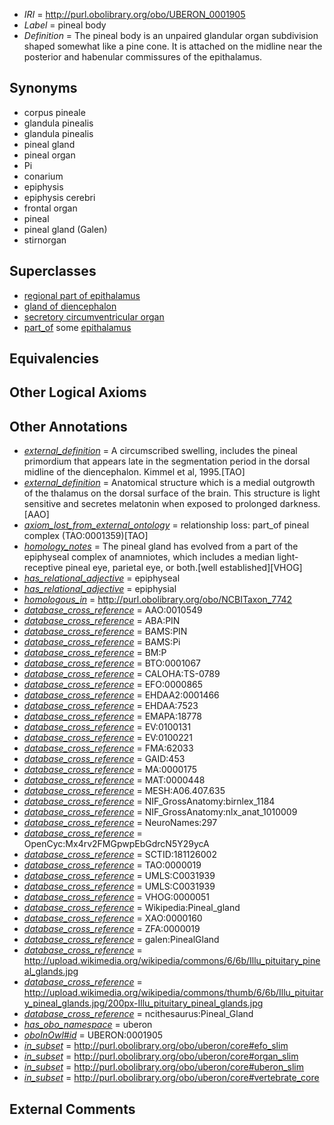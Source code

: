  * *IRI* = http://purl.obolibrary.org/obo/UBERON_0001905
 * *Label* = pineal body
 * *Definition* = The pineal body is an unpaired glandular organ subdivision shaped somewhat like a pine cone. It is attached on the midline near the posterior and habenular commissures of the epithalamus.

## Synonyms

 * corpus pineale
 * glandula pinealis
 * glandula pinealis
 * pineal gland
 * pineal organ
 * Pi
 * conarium
 * epiphysis
 * epiphysis cerebri
 * frontal organ
 * pineal
 * pineal gland (Galen)
 * stirnorgan

## Superclasses

 * [regional part of epithalamus](../../UBERON/57/UBERON_0002757.md)
 * [gland of diencephalon](../../UBERON/96/UBERON_0003296.md)
 * [secretory circumventricular organ](../../UBERON/34/UBERON_0010134.md)
 * [part_of](../../BFO/50/BFO_0000050.md) some [epithalamus](../../UBERON/99/UBERON_0001899.md)

## Equivalencies


## Other Logical Axioms


## Other Annotations

 * *[external_definition](../../UBPROP/01/UBPROP_0000001.md)* = A circumscribed swelling, includes the pineal primordium that appears late in the segmentation period in the dorsal midline of the diencephalon. Kimmel et al, 1995.[TAO]
 * *[external_definition](../../UBPROP/01/UBPROP_0000001.md)* = Anatomical structure which is a medial outgrowth of the thalamus on the dorsal surface of the brain. This structure is light sensitive and secretes melatonin when exposed to prolonged darkness.[AAO]
 * *[axiom_lost_from_external_ontology](../../UBPROP/02/UBPROP_0000002.md)* = relationship loss: part_of pineal complex (TAO:0001359)[TAO]
 * *[homology_notes](../../UBPROP/03/UBPROP_0000003.md)* = The pineal gland has evolved from a part of the epiphyseal complex of anamniotes, which includes a median light-receptive pineal eye, parietal eye, or both.[well established][VHOG]
 * *[has_relational_adjective](../../UBPROP/07/UBPROP_0000007.md)* = epiphyseal
 * *[has_relational_adjective](../../UBPROP/07/UBPROP_0000007.md)* = epiphysial
 * *[homologous_in](../../core#homologous/in/core#homologous_in.md)* = http://purl.obolibrary.org/obo/NCBITaxon_7742
 * *[database_cross_reference](../../ef/oboInOwl#hasDbXref.md)* = AAO:0010549
 * *[database_cross_reference](../../ef/oboInOwl#hasDbXref.md)* = ABA:PIN
 * *[database_cross_reference](../../ef/oboInOwl#hasDbXref.md)* = BAMS:PIN
 * *[database_cross_reference](../../ef/oboInOwl#hasDbXref.md)* = BAMS:Pi
 * *[database_cross_reference](../../ef/oboInOwl#hasDbXref.md)* = BM:P
 * *[database_cross_reference](../../ef/oboInOwl#hasDbXref.md)* = BTO:0001067
 * *[database_cross_reference](../../ef/oboInOwl#hasDbXref.md)* = CALOHA:TS-0789
 * *[database_cross_reference](../../ef/oboInOwl#hasDbXref.md)* = EFO:0000865
 * *[database_cross_reference](../../ef/oboInOwl#hasDbXref.md)* = EHDAA2:0001466
 * *[database_cross_reference](../../ef/oboInOwl#hasDbXref.md)* = EHDAA:7523
 * *[database_cross_reference](../../ef/oboInOwl#hasDbXref.md)* = EMAPA:18778
 * *[database_cross_reference](../../ef/oboInOwl#hasDbXref.md)* = EV:0100131
 * *[database_cross_reference](../../ef/oboInOwl#hasDbXref.md)* = EV:0100221
 * *[database_cross_reference](../../ef/oboInOwl#hasDbXref.md)* = FMA:62033
 * *[database_cross_reference](../../ef/oboInOwl#hasDbXref.md)* = GAID:453
 * *[database_cross_reference](../../ef/oboInOwl#hasDbXref.md)* = MA:0000175
 * *[database_cross_reference](../../ef/oboInOwl#hasDbXref.md)* = MAT:0000448
 * *[database_cross_reference](../../ef/oboInOwl#hasDbXref.md)* = MESH:A06.407.635
 * *[database_cross_reference](../../ef/oboInOwl#hasDbXref.md)* = NIF_GrossAnatomy:birnlex_1184
 * *[database_cross_reference](../../ef/oboInOwl#hasDbXref.md)* = NIF_GrossAnatomy:nlx_anat_1010009
 * *[database_cross_reference](../../ef/oboInOwl#hasDbXref.md)* = NeuroNames:297
 * *[database_cross_reference](../../ef/oboInOwl#hasDbXref.md)* = OpenCyc:Mx4rv2FMGpwpEbGdrcN5Y29ycA
 * *[database_cross_reference](../../ef/oboInOwl#hasDbXref.md)* = SCTID:181126002
 * *[database_cross_reference](../../ef/oboInOwl#hasDbXref.md)* = TAO:0000019
 * *[database_cross_reference](../../ef/oboInOwl#hasDbXref.md)* = UMLS:C0031939
 * *[database_cross_reference](../../ef/oboInOwl#hasDbXref.md)* = UMLS:C0031939
 * *[database_cross_reference](../../ef/oboInOwl#hasDbXref.md)* = VHOG:0000051
 * *[database_cross_reference](../../ef/oboInOwl#hasDbXref.md)* = Wikipedia:Pineal_gland
 * *[database_cross_reference](../../ef/oboInOwl#hasDbXref.md)* = XAO:0000160
 * *[database_cross_reference](../../ef/oboInOwl#hasDbXref.md)* = ZFA:0000019
 * *[database_cross_reference](../../ef/oboInOwl#hasDbXref.md)* = galen:PinealGland
 * *[database_cross_reference](../../ef/oboInOwl#hasDbXref.md)* = http://upload.wikimedia.org/wikipedia/commons/6/6b/Illu_pituitary_pineal_glands.jpg
 * *[database_cross_reference](../../ef/oboInOwl#hasDbXref.md)* = http://upload.wikimedia.org/wikipedia/commons/thumb/6/6b/Illu_pituitary_pineal_glands.jpg/200px-Illu_pituitary_pineal_glands.jpg
 * *[database_cross_reference](../../ef/oboInOwl#hasDbXref.md)* = ncithesaurus:Pineal_Gland
 * *[has_obo_namespace](../../ce/oboInOwl#hasOBONamespace.md)* = uberon
 * *[oboInOwl#id](../../id/oboInOwl#id.md)* = UBERON:0001905
 * *[in_subset](../../et/oboInOwl#inSubset.md)* = http://purl.obolibrary.org/obo/uberon/core#efo_slim
 * *[in_subset](../../et/oboInOwl#inSubset.md)* = http://purl.obolibrary.org/obo/uberon/core#organ_slim
 * *[in_subset](../../et/oboInOwl#inSubset.md)* = http://purl.obolibrary.org/obo/uberon/core#uberon_slim
 * *[in_subset](../../et/oboInOwl#inSubset.md)* = http://purl.obolibrary.org/obo/uberon/core#vertebrate_core

## External Comments

